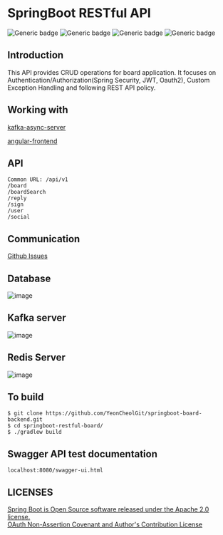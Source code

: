 # SpringBoot RESTful API
![Generic badge](https://img.shields.io/badge/JDK-11-red.svg)
![Generic badge](https://img.shields.io/badge/SrpingBoot-2.4.4-green.svg)
![Generic badge](https://img.shields.io/badge/Redis-2.5.2-blue.svg)
![Generic badge](https://img.shields.io/badge/Kafka-2.7.6-blue.svg)

## Introduction
This API provides CRUD operations for board application. It focuses on Authentication/Authorization(Spring Security, JWT, Oauth2), Custom Exception Handling and following REST API policy.


## Working with
[kafka-async-server](https://github.com/YeonCheolGit/kafka-async-server)

[angular-frontend](https://github.com/YeonCheolGit/angular-frontend)

## API
```
Common URL: /api/v1
/board
/boardSearch
/reply
/sign
/user
/social
```

## Communication
[Github Issues](https://github.com/YeonCheolGit/springboot-restful-api-board/issues)

## Database
![image](https://user-images.githubusercontent.com/65603611/130247367-da3ba798-5d17-43e6-a06a-7096e187460b.png)
## Kafka server
![image](https://user-images.githubusercontent.com/65603611/130247650-534d1fbc-d904-49cc-bae7-762fd1ac672d.png)
## Redis Server
![image](https://user-images.githubusercontent.com/65603611/126900762-68d6dd4c-51ef-4a9e-8edf-f63629a75ded.png)

## To build
```
$ git clone https://github.com/YeonCheolGit/springboot-board-backend.git
$ cd springboot-restful-board/
$ ./gradlew build
```

## Swagger API test documentation
```
localhost:8080/swagger-ui.html
```

## LICENSES
[Spring Boot is Open Source software released under the Apache 2.0 license.](https://www.apache.org/licenses/)  
[OAuth Non-Assertion Covenant and Author's Contribution License](https://oauth.net/license/core/1.0/)

